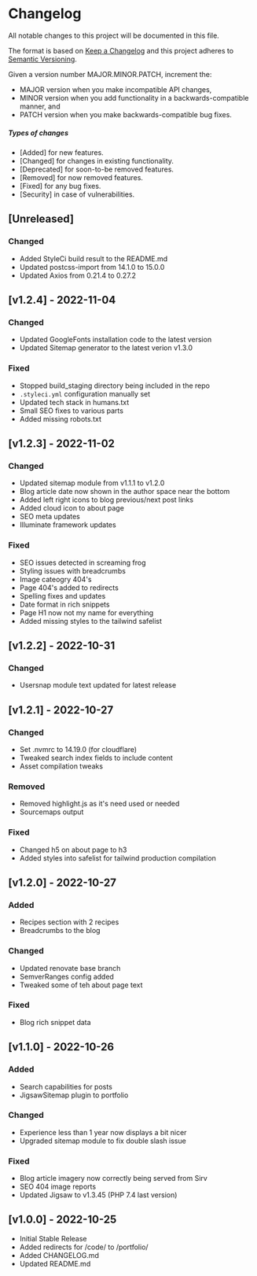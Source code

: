 # Changelog

All notable changes to this project will be documented in this file.

The format is based on [Keep a Changelog](http://keepachangelog.com/en/1.0.0/)
and this project adheres to [Semantic Versioning](http://semver.org/spec/v2.0.0.html).

Given a version number MAJOR.MINOR.PATCH, increment the:

* MAJOR version when you make incompatible API changes,
* MINOR version when you add functionality in a backwards-compatible manner, and
* PATCH version when you make backwards-compatible bug fixes.

##### Types of changes
* [Added] for new features.
* [Changed] for changes in existing functionality.
* [Deprecated] for soon-to-be removed features.
* [Removed] for now removed features.
* [Fixed] for any bug fixes.
* [Security] in case of vulnerabilities.


## [Unreleased]
### Changed
- Added StyleCi build result to the README.md
- Updated postcss-import from 14.1.0 to 15.0.0
- Updated Axios from 0.21.4 to 0.27.2


## [v1.2.4] - 2022-11-04
### Changed
- Updated GoogleFonts installation code to the latest version
- Updated Sitemap generator to the latest verion v1.3.0

### Fixed
- Stopped build_staging directory being included in the repo
- `.styleci.yml` configuration manually set
- Updated tech stack in humans.txt
- Small SEO fixes to various parts
- Added missing robots.txt


## [v1.2.3] - 2022-11-02
### Changed
- Updated sitemap module from v1.1.1 to v1.2.0
- Blog article date now shown in the author space near the bottom
- Added left right icons to blog previous/next post links
- Added cloud icon to about page
- SEO meta updates
- Illuminate framework updates

### Fixed
- SEO issues detected in screaming frog
- Styling issues with breadcrumbs
- Image cateogry 404's
- Page 404's added to redirects
- Spelling fixes and updates
- Date format in rich snippets
- Page H1 now not my name for everything
- Added missing styles to the tailwind safelist


## [v1.2.2] - 2022-10-31
### Changed
- Usersnap module text updated for latest release 


## [v1.2.1] - 2022-10-27
### Changed
- Set .nvmrc to 14.19.0 (for cloudflare)
- Tweaked search index fields to include content
- Asset compilation tweaks

### Removed
- Removed highlight.js as it's need used or needed
- Sourcemaps output

### Fixed
- Changed h5 on about page to h3
- Added styles into safelist for tailwind production compilation


## [v1.2.0] - 2022-10-27
### Added
- Recipes section with 2 recipes
- Breadcrumbs to the blog

### Changed
- Updated renovate base branch
- SemverRanges config added
- Tweaked some of teh about page text

### Fixed
- Blog rich snippet data


## [v1.1.0] - 2022-10-26
### Added
- Search capabilities for posts
- JigsawSitemap plugin to portfolio

### Changed
- Experience less than 1 year now displays a bit nicer
- Upgraded sitemap module to fix double slash issue

### Fixed
- Blog article imagery now correctly being served from Sirv
- SEO 404 image reports
- Updated Jigsaw to v1.3.45 (PHP 7.4 last version)


## [v1.0.0] - 2022-10-25
- Initial Stable Release
- Added redirects for /code/ to /portfolio/
- Added CHANGELOG.md
- Updated README.md